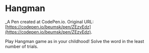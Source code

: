 # Hangman
 _A Pen created at CodePen.io. Original URL: [https://codepen.io/beumsk/pen/ZEzvEdz](https://codepen.io/beumsk/pen/ZEzvEdz).

 Play Hangman game as in your childhood! Solve the word in the least number of trials.